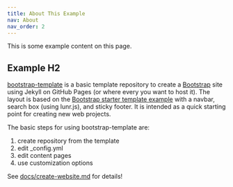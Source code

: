 ```yaml
---
title: About This Example
nav: About
nav_order: 2
---
```


This is some example content on this page. 

## Example H2

[bootstrap-template](https://github.com/thecdil/bootstrap-template) is a basic template repository to create a [Bootstrap](https://getbootstrap.com/) site using Jekyll on GitHub Pages (or where every you want to host it). 
The layout is based on the [Bootstrap starter template example](https://getbootstrap.com/docs/4.5/examples/) with a navbar, search box (using lunr.js), and sticky footer.
It is intended as a quick starting point for creating new web projects.

The basic steps for using bootstrap-template are: 

1. create repository from the template
2. edit _config.yml
3. edit content pages
4. use customization options

See [docs/create-website.md](https://github.com/thecdil/bootstrap-template/blob/main/docs/create-website.md) for details!
